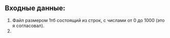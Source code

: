 ## Входные данные:
1) Файл размером 1тб состоящий из строк, с числами от 0 до 1000 (это я согласовал).
2)